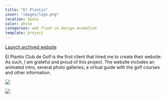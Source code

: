 ```yaml
---
title: "El Plantio"
cover: "images/logo.png"
location: Spain
color: white
categories: web flash ux design animation
template: project
---
```


<p class="align-center">
<a class="btn external" role="button" href="http://work.joanmira.com/webs/elplantio/" target="_blank">Launch archived website</a>
</p>

El Plantio Club de Golf is the first client that hired me to create their website. As such, I am grateful and proud of this project. The website includes an animated intro, several photo galleries, a virtual guide with the golf courses and other information.

![](/work/elplantio/images/2.jpg)

![](/work/elplantio/images/1.png)
